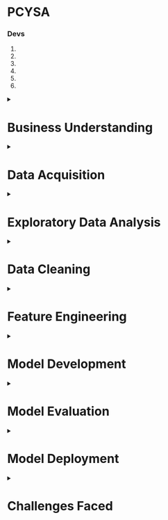 # PCYSA
### Devs
1.
2.
3.
4.
5.
6.

<details>
<summary><h1> Business Understanding </h1></summary>

<h2> Who is the client? </h2>
- The target user of this machine learning model is a farmer.

<h2> Needs of the client </h2>

1. To be able to make informed decisions regarding crop planting and harvesting.
2. To improve on food security.
3. To reduce on food waste.
4. To increase income for the farmers.
5. To be able to improve on farming techniques.
6. To be able to choose on better irrigation systems.
7. To be able to make informed decisions on the type of plant based on the soil quality.

## Client engagement process
 1. Machine learning team initially meet with the farmers.
 2. Data collection to understand the problem statement and the project scope and objectives.
 3. Analyzing and evaluating farmers information so as to develop a personalized strategy. 
 4. Implementing solutions and monitoring appropriate areas where the maize crop can yield.

## Project Objectives
* To develop a machine learning model that predicts crop yields in Sub-Saharan Africa based on various factors such as:
    - Weather patterns
    - Soil quality
    - Irrigation systems
    - Farming techniques
</details>

<details>
<summary><h1> Data Acquisition </h1></summary>

## Source Systems
## Data Acquisition process
</details>

<details>
<summary><h1> Exploratory Data Analysis </h1></summary>

## Exploratory Data Analysis process
## Exploratory Data Analysis outcomes
</details>

<details>
<summary><h1> Data Cleaning </h1></summary>

## Data cleaning process
## Data cleaning outcomes
</details>

<details>
<summary><h1> Feature Engineering </h1></summary>

## Feature engineering process
## Features description
</details>

<details>
<summary><h1> Model Development </h1></summary>

## Model development approach
## Model justification
</details>

<details>
<summary><h1> Model Evaluation </h1></summary>

## Metrics used
## Metrics justification
## Results
## Conclusions
</details>

<details>
<summary><h1> Model Deployment </h1></summary>

## Deployment model justification
## Deployment process
</details>

<details>
<summary><h1> Challenges Faced </h1></summary>

</details>
































   

